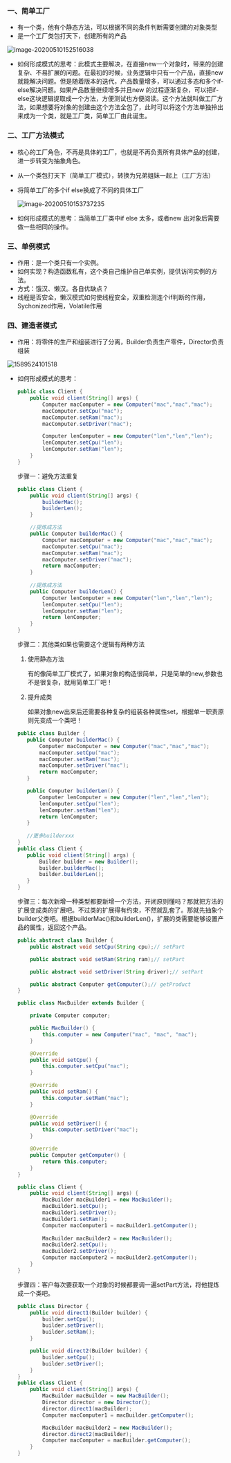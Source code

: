 ### 一、简单工厂

- 有一个类，他有个静态方法，可以根据不同的条件判断需要创建的对象类型
- 是一个工厂类包打天下，创建所有的产品

![image-20200510152516038](assets/image-20200510152516038.png)

- 如何形成模式的思考：此模式主要解决，在直接new一个对象时，带来的创建复杂、不易扩展的问题。在最初的时候，业务逻辑中只有一个产品，直接new就能解决问题。但是随着版本的迭代，产品数量增多，可以通过多态和多个if-else解决问题。如果产品数量继续增多并且new 的过程逐渐复杂，可以把if-else这块逻辑提取成一个方法，方便测试也方便阅读。这个方法就叫做工厂方法，如果想要将对象的创建由这个方法全包了，此时可以将这个方法单独拎出来成为一个类，就是工厂类，简单工厂由此诞生。

### 二、工厂方法模式

- 核心的工厂角色，不再是具体的工厂，也就是不再负责所有具体产品的创建，进一步转变为抽象角色。

- 从一个类包打天下（简单工厂模式），转换为兄弟姐妹一起上（工厂方法）

- 将简单工厂的多个if else换成了不同的具体工厂

  ![image-20200510153737235](assets/image-20200510153737235.png)

- 如何形成模式的思考：当简单工厂类中if else 太多，或者new 出对象后需要做一些相同的操作。

### 三、单例模式

- 作用：是一个类只有一个实例。
- 如何实现？构造函数私有，这个类自己维护自己单实例，提供访问实例的方法。
- 方式：饿汉、懒汉。各自优缺点？
- 线程是否安全，懒汉模式如何使线程安全，双重检测连个if判断的作用，Sychonized作用，Volatile作用



### 四、建造者模式

- 作用：将零件的生产和组装进行了分离，Builder负责生产零件，Director负责组装

![1589524101518](工厂模式.assets/1589524101518.png)

- 如何形成模式的思考：

  ```java
  public class Client {
      public void client(String[] args) {
          Computer macComputer = new Computer("mac","mac","mac");
          macComputer.setCpu("mac");
          macComputer.setRam("mac");
          macComputer.setDriver("mac");
  
          Computer lenComputer = new Computer("len","len","len");
          lenComputer.setCpu("len");
          lenComputer.setRam("len");
      }
  }
  ```

  步骤一：避免方法重复

  ```java
  public class Client {
      public void client(String[] args) {
          builderMac();
          builderLen();
      }
  
      //提炼成方法
      public Computer builderMac() {
          Computer macComputer = new Computer("mac","mac","mac");
          macComputer.setCpu("mac");
          macComputer.setRam("mac");
          macComputer.setDriver("mac");
          return macComputer;
      }
      
      //提炼成方法
      public Computer builderLen() {
          Computer lenComputer = new Computer("len","len","len");
          lenComputer.setCpu("len");
          lenComputer.setRam("len");
          return lenComputer;
      }
  }
  ```

  步骤二：其他类如果也需要这个逻辑有两种方法

   1. 使用静态方法

      有的像简单工厂模式了，如果对象的构造很简单，只是简单的new,参数也不是很复杂，就用简单工厂吧！

   2. 提升成类

      如果对象new出来后还需要各种复杂的组装各种属性set，根据单一职责原则先变成一个类吧！

   ```java
  public class Builder {
      public Computer builderMac() {
          Computer macComputer = new Computer("mac","mac","mac");
          macComputer.setCpu("mac");
          macComputer.setRam("mac");
          macComputer.setDriver("mac");
          return macComputer;
      }
  
      public Computer builderLen() {
          Computer lenComputer = new Computer("len","len","len");
          lenComputer.setCpu("len");
          lenComputer.setRam("len");
          return lenComputer;
      }
      
      //更多builderxxx
  }
  public class Client {
      public void client(String[] args) {
          Builder builder = new Builder();
          builder.builderMac();
          builder.builderLen();
      }
  }
   ```

  步骤三：每次新增一种类型都要新增一个方法，开闭原则懂吗？那就把方法的扩展变成类的扩展吧。不过类的扩展得有约束，不然就乱套了。那就先抽象个builder父类吧。根据builderMac()和builderLen()，扩展的类需要能够设置产品的属性，返回这个产品。

  ```java
  public abstract class Builder {
      public abstract void setCpu(String cpu);// setPart
  
      public abstract void setRam(String ram);// setPart
  
      public abstract void setDriver(String driver);// setPart
  
      public abstract Computer getComputer();// getProduct
  }
  
  public class MacBuilder extends Builder {
  
      private Computer computer;
  
      public MacBuilder() {
          this.computer = new Computer("mac", "mac", "mac");
      }
  
      @Override
      public void setCpu() {
          this.computer.setCpu("mac");
      }
  
      @Override
      public void setRam() {
          this.computer.setRam("mac");
      }
  
      @Override
      public void setDriver() {
          this.computer.setDriver("mac");
      }
  
      @Override
      public Computer getComputer() {
          return this.computer;
      }
  }
  
  public class Client {
      public void client(String[] args) {
          MacBuilder macBuilder1 = new MacBuilder();
          macBuilder1.setCpu();
          macBuilder1.setDriver();
          macBuilder1.setRam();
          Computer macComputer1 = macBuilder1.getComputer();
          
          MacBuilder macBuilder2 = new MacBuilder();
          macBuilder2.setCpu();
          macBuilder2.setDriver();
          Computer macComputer2 = macBuilder2.getComputer();
      }
  }
  ```

  步骤四：客户每次要获取一个对象的时候都要调一遍setPart方法，将他提炼成一个类吧。

  ```java
  public class Director {
      public void direct1(Builder builder) {
          builder.setCpu();
          builder.setDriver();
          builder.setRam();
      }
  
      public void direct2(Builder builder) {
          builder.setCpu();
          builder.setDriver();
      }
  }
  public class Client {
      public void client(String[] args) {
          MacBuilder macBuilder = new MacBuilder();
          Director director = new Director();
          director.direct1(macBuilder);
          Computer macComputer1 = macBuilder.getComputer();
  
          MacBuilder macBuilder2 = new MacBuilder();
          director.direct2(macBuilder);
          Computer macComputer = macBuilder.getComputer();
      }
  }
  ```

  